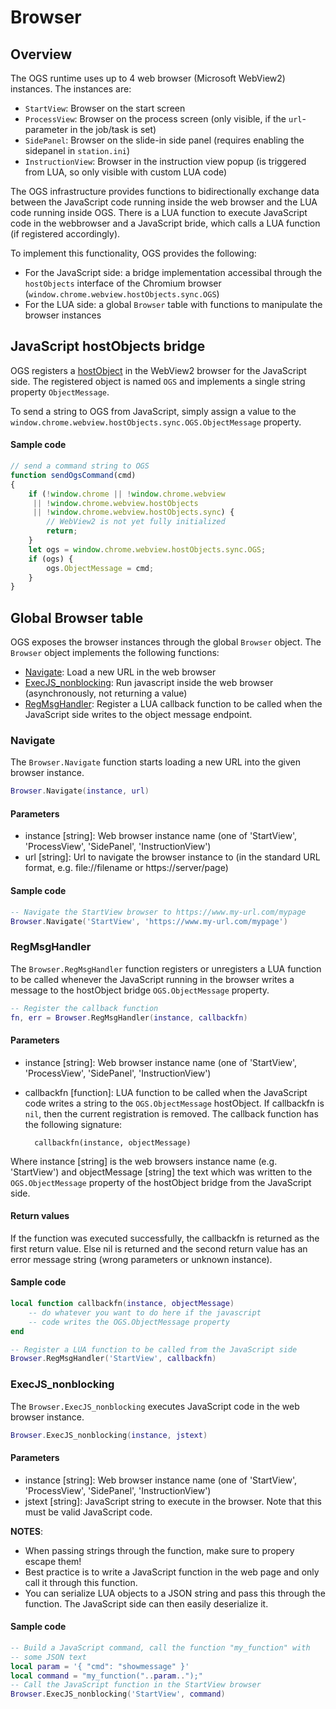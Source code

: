 # Browser

## Overview 

The OGS runtime uses up to 4 web browser (Microsoft WebView2) instances. The instances are:
- `StartView`: Browser on the start screen
- `ProcessView`: Browser on the process screen (only visible, if the `url`-parameter in the job/task is set)
- `SidePanel`: Browser on the slide-in side panel (requires enabling the sidepanel in `station.ini`)
- `InstructionView`: Browser in the instruction view popup (is triggered from LUA, so only visible with custom LUA code)

The OGS infrastructure provides functions to bidirectionally exchange data between the JavaScript code running inside the web browser and the LUA code running inside OGS. There is a LUA function to execute JavaScript code in the webbrowser and a JavaScript bride, which calls a LUA function (if registered accordingly).

To implement this functionality, OGS provides the following:
- For the JavaScript side: a bridge implementation accessibal through the `hostObjects` interface of the Chromium browser (`window.chrome.webview.hostObjects.sync.OGS`)
- For the LUA side: a global `Browser` table with functions to manipulate the browser instances

## JavaScript hostObjects bridge

OGS registers a [hostObject](https://learn.microsoft.com/en-us/dotnet/api/microsoft.web.webview2.core.corewebview2.addhostobjecttoscript) in the WebView2 browser for the JavaScript side. The registered object is named `OGS` and implements a single string property `ObjectMessage`.

To send a string to OGS from JavaScript, simply assign a value to the `window.chrome.webview.hostObjects.sync.OGS.ObjectMessage` property.

#### Sample code

```javascript
// send a command string to OGS	
function sendOgsCommand(cmd)
{
	if (!window.chrome || !window.chrome.webview
	 || !window.chrome.webview.hostObjects
	 || !window.chrome.webview.hostObjects.sync) {
        // WebView2 is not yet fully initialized
		return;     
	}
	let ogs = window.chrome.webview.hostObjects.sync.OGS;
	if (ogs) {
		ogs.ObjectMessage = cmd;	
	}
}
``` 

## Global Browser table

OGS exposes the browser instances through the global `Browser` object. The `Browser` object implements the following functions:

- [Navigate](#navigate): Load a new URL in the web browser
- [ExecJS_nonblocking](#execjs-nonblocking): Run javascript inside the web browser (asynchronously, not returning a value)
- [RegMsgHandler](#reg.msg-handler): Register a LUA callback function to be called when the JavaScript side writes to the object message endpoint.

<!--
The following functions are also available, but are not fully implemented at the moment:
- [ExecJS_sync](#execjs-sync): 
- [ExecJS_async](#execjs-async):
- [Show](#show): 
- [Hide](#hide): 
- [GetState](#getstate): 
-->

### Navigate

The `Browser.Navigate` function starts loading a new URL into the given browser instance.

```LUA
Browser.Navigate(instance, url)
```

#### Parameters

- instance [string]: Web browser instance name (one of 'StartView', 'ProcessView', 'SidePanel', 'InstructionView') 
- url [string]: Url to navigate the browser instance to (in the standard URL format, e.g. file://filename or https://server/page)

#### Sample code
```LUA
-- Navigate the StartView browser to https://www.my-url.com/mypage
Browser.Navigate('StartView', 'https://www.my-url.com/mypage')
```

### RegMsgHandler

The `Browser.RegMsgHandler` function registers or unregisters a LUA function to be called whenever the JavaScript running in the browser writes a message to the hostObject bridge `OGS.ObjectMessage` property.

```LUA
-- Register the callback function
fn, err = Browser.RegMsgHandler(instance, callbackfn)
```

#### Parameters

- instance [string]: Web browser instance name (one of 'StartView', 'ProcessView', 'SidePanel', 'InstructionView') 
- callbackfn [function]: LUA function to be called when the JavaScript code writes a string to the `OGS.ObjectMessage` hostObject. If callbackfn is `nil`, then the current registration is removed. The callback function has the following signature:

        callbackfn(instance, objectMessage)

Where instance [string] is the web browsers instance name (e.g. 'StartView') and objectMessage [string] the text which was written to the `OGS.ObjectMessage` property of the hostObject bridge from the JavaScript side.

#### Return values

If the function was executed successfully, the callbackfn is returned as the first return value. Else nil is returned and the second return value has an error message string (wrong parameters or unknown instance).

#### Sample code
```LUA
local function callbackfn(instance, objectMessage)
    -- do whatever you want to do here if the javascript 
    -- code writes the OGS.ObjectMessage property
end

-- Register a LUA function to be called from the JavaScript side
Browser.RegMsgHandler('StartView', callbackfn)
```

### ExecJS_nonblocking

The `Browser.ExecJS_nonblocking` executes JavaScript code in the web browser instance.

```LUA
Browser.ExecJS_nonblocking(instance, jstext)
```

#### Parameters

- instance [string]: Web browser instance name (one of 'StartView', 'ProcessView', 'SidePanel', 'InstructionView') 
- jstext [string]: JavaScript string to execute in the browser. Note that this must be valid JavaScript code. 

**NOTES**: 
- When passing strings through the function, make sure to propery escape them!
- Best practice is to write a JavaScript function in the web page and only call it through this function.
- You can serialize LUA objects to a JSON string and pass this through the function. The JavaScript side can then easily deserialize it.

#### Sample code
```LUA
-- Build a JavaScript command, call the function "my_function" with
-- some JSON text
local param = '{ "cmd": "showmessage" }'
local command = "my_function("..param..");"
-- Call the JavaScript function in the StartView browser
Browser.ExecJS_nonblocking('StartView', command)
```

